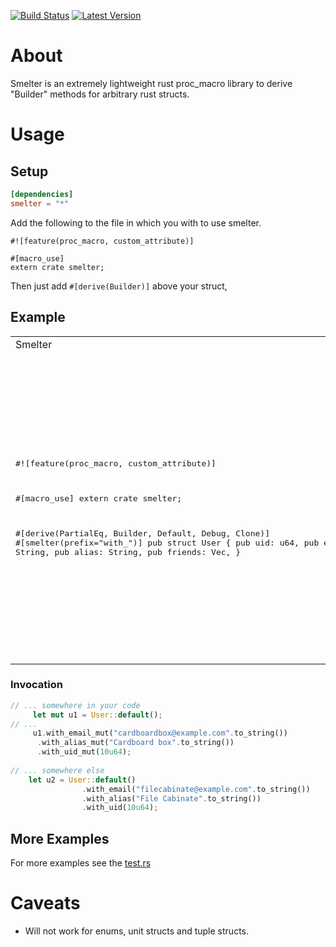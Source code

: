 [![Build Status](https://travis-ci.org/Ivan1931/smelter.svg?branch=master)](https://travis-ci.org/Ivan1931/smelter)
[![Latest Version](https://img.shields.io/crates/v/smelter.svg)](https://crates.io/crates/smelter)

# About
Smelter is an extremely lightweight rust proc_macro library to derive "Builder" methods for arbitrary rust structs.

# Usage
## Setup

```toml
[dependencies]
smelter = "*"
```

Add the following to the file in which you with to use smelter.

```
#![feature(proc_macro, custom_attribute)]

#[macro_use]
extern crate smelter;
```

Then just add ```#[derive(Builder)]``` above your struct,

## Example
<table border="0">
<tr>
<td>
Smelter
</td>
<td>
Generated Code
</td>
</tr>
<tr>
<td>
<pre lang="rust">

#![feature(proc_macro, custom_attribute)]

#[macro_use]
extern crate smelter;

#[derive(PartialEq, Builder, Default, Debug, Clone)]
#[smelter(prefix="with_")]
pub struct User {
    pub uid: u64,
    pub email: String,
    pub alias: String,
    pub friends: Vec<User>,
}

</pre>

</td>

<td>
<pre lang="rust">
# [ allow ( dead_code ) ]
impl User {
    pub fn with_uid(self, __value: u64) -> User {
        User { uid: __value, ..self }
    }
    pub fn with_email(self, __value: String) -> User {
        User { email: __value, ..self }
    }
    pub fn with_alias(self, __value: String) -> User {
        User { alias: __value, ..self }
    }
    pub fn with_friends(self, __value: Vec<User>) -> User {
        User { friends: __value, ..self }
    }
    pub fn with_uid_mut(&mut self, __value: u64) -> &mut User {
        self.uid = __value;
        self
    }
    pub fn with_email_mut(&mut self, __value: String) -> &mut User {
        self.email = __value;
        self
    }
    pub fn with_alias_mut(&mut self, __value: String) -> &mut User {
        self.alias = __value;
        self
    }
    pub fn with_friends_mut(&mut self, __value: Vec<User>) -> &mut User {
        self.friends = __value;
        self
    }
}
</pre>
</td>
</tr>
</table>


### Invocation

```rust
// ... somewhere in your code
     let mut u1 = User::default();
// ...
     u1.with_email_mut("cardboardbox@example.com".to_string())
      .with_alias_mut("Cardboard box".to_string())
      .with_uid_mut(10u64);
      
// ... somewhere else
    let u2 = User::default()
                .with_email("filecabinate@example.com".to_string())
                .with_alias("File Cabinate".to_string())
                .with_uid(10u64);
```

## More Examples
For more examples see the [test.rs](https://github.com/Ivan1931/smelter/blob/master/tests/test.rs)

# Caveats
* Will not work for enums, unit structs and tuple structs. 
